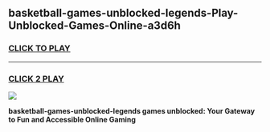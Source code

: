
## basketball-games-unblocked-legends-Play-Unblocked-Games-Online-a3d6h
<h3>
<a href="https://premium76.site?title=basketball-games-unblocked-legends&ref=24A">CLICK TO PLAY</a></h3>
<hr>

<h3>
<a href="https://premium76.site?title=basketball-games-unblocked-legends&ref=24A">CLICK 2 PLAY</a>
  
</h3>

<a href="https://premium76.site?title=basketball-games-unblocked-legends&ref=24A"><img src="https://clearcache.store/games.png"></a>


**basketball-games-unblocked-legends games unblocked: Your Gateway to Fun and Accessible Online Gaming**
